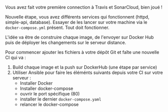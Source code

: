 Vous avez fait votre première connection à Travis et SonarCloud, bien joué !

Nouvelle étape, vous avez différents services qui fonctionnent (httpd, simple-api, database).
Essayer de les lancer sur votre machine via le `docker-compose.yml` présent.
Tout doit fonctionner.

L'idée va être de construire chaque image, de l'envoyer sur Docker Hub 
puis de déployer les changements sur le serveur distance.

Pour commencer ajouter les fichiers à votre dépôt Git et faîte une nouvelle CI
qui va :

1. Build chaque image et la push sur DockerHub (une étape par service)
2. Utiliser Ansible pour faire les éléménts suivants depuis votre CI sur votre serveur :
	- Installer Docker
	- Installer docker-compose
	- ouvrir le port spécifique (80)
	- installer le dernier `docker-compose.yaml`
	- relancer le docker-compose
